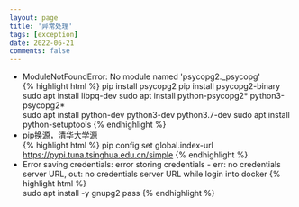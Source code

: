 ```yaml
---
layout: page
title: '异常处理'
tags: [exception]
date: 2022-06-21
comments: false
---
```


* ModuleNotFoundError: No module named 'psycopg2._psycopg'    
{% highlight html %}
pip install psycopg2
pip install psycopg2-binary 
sudo apt install libpq-dev
sudo apt install python-psycopg2* python3-psycopg2*  
sudo apt install python-dev python3-dev python3.7-dev 
sudo apt install python-setuptools 
{% endhighlight %}
* pip换源，清华大学源    
{% highlight html %}
pip config set global.index-url https://pypi.tuna.tsinghua.edu.cn/simple
{% endhighlight %}
* Error saving credentials: error storing credentials - err: no credentials server URL, out: no credentials server URL while login into docker 
{% highlight html %}   
sudo apt install -y gnupg2 pass
{% endhighlight %}

